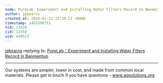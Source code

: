 ```yaml
---
node: PureLab：Experiment and Installing Water Filters Record In Banmentun
author: jpkearns
created_at: 2016-01-21 15:39:13 +0000
timestamp: 1453390753
nid: 12528
cid: 13358
uid: 420523
---
```




[jpkearns](../profile/jpkearns) replying to: [PureLab：Experiment and Installing Water Filters Record In Banmentun](../notes/shanlter/12-17-2015/waterfilter-kits-for-rural-chinese)

----
Our systems are simpler, lower in cost, and made from common local materials. Please get in touch if you have questions - www.aqsolutions.org